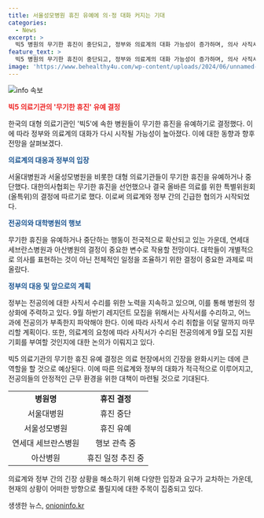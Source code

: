 ```yaml
---
title: 서울성모병원 휴진 유예에 의·정 대화 커지는 기대
categories:
  - News
excerpt: >
  빅5 병원의 무기한 휴진이 중단되고, 정부와 의료계의 대화 가능성이 증가하며, 의사 사직서 수리가 이달 말에 완료될 전망이다. 이에 대한 관심과 기대가 높아지고 있으며, 앞으로 연세대 세브란스병원과 아산병원의 결정이 중요한 변수로 작용할 것으로 예상된다. 정부는 사직서 수리 이후에 병원 정상화에 초점을 맞출 계획이고, 전 과의 전공의 부족상황 파악이 이에 앞서 강조되고 있다. 사용자들의 요구에도 민감하게 대응하겠다는 메시지가 담겨있다.
feature_text: >
  빅5 병원의 무기한 휴진이 중단되고, 정부와 의료계의 대화 가능성이 증가하며, 의사 사직서 수리가 이달 말에 완료될 전망이다. 이에 대한 관심과 기대가 높아지고 있으며, 앞으로 연세대 세브란스병원과 아산병원의 결정이 중요한 변수로 작용할 것으로 예상된다. 정부는 사직서 수리 이후에 병원 정상화에 초점을 맞출 계획이고, 전 과의 전공의 부족상황 파악이 이에 앞서 강조되고 있다. 사용자들의 요구에도 민감하게 대응하겠다는 메시지가 담겨있다.
image: 'https://www.behealthy4u.com/wp-content/uploads/2024/06/unnamed-file.png'
---
```


<p><img src="https://www.behealthy4u.com/wp-content/uploads/2024/06/unnamed-file.png" alt="info 속보" /></p>

<p><b><span style="color: #ee2323;">빅5 의료기관의 '무기한 휴진' 유예 결정</span></b></p>

<p>한국의 대형 의료기관인 '빅5'에 속한 병원들이 무기한 휴진을 유예하기로 결정했다. 이에 따라 정부와 의료계의 대화가 다시 시작될 가능성이 높아졌다. 이에 대한 동향과 향후 전망을 살펴보겠다.</p>

<p data-ke-size="size16"></p>

<p><b><span style="color: #1a5490;">의료계의 대응과 정부의 입장</span></b></p>

<p>서울대병원과 서울성모병원을 비롯한 대형 의료기관들이 무기한 휴진을 유예하거나 중단했다. 대한의사협회는 무기한 휴진을 선언했으나 결국 올바른 의료를 위한 특별위원회(올특위)의 결정에 따르기로 했다. 이로써 의료계와 정부 간의 긴급한 협의가 시작되었다.</p>

<p data-ke-size="size16"></p>

<p><b><span style="color: #1a5490;">전공의와 대학병원의 행보</span></b></p>

<p>무기한 휴진을 유예하거나 중단하는 행동이 전국적으로 확산되고 있는 가운데, 연세대 세브란스병원과 아산병원의 결정이 중요한 변수로 작용할 전망이다. 대학들이 개별적으로 의사를 표현하는 것이 아닌 전체적인 일정을 조율하기 위한 결정이 중요한 과제로 떠올랐다.</p>

<p data-ke-size="size16"></p>

<p><b><span style="color: #1a5490;">정부의 대응 및 앞으로의 계획</span></b></p>

<p>정부는 전공의에 대한 사직서 수리를 위한 노력을 지속하고 있으며, 이를 통해 병원의 정상화에 주력하고 있다. 9월 하반기 레지던트 모집을 위해서는 사직서를 수리하고, 어느 과에 전공의가 부족한지 파악해야 한다. 이에 따라 사직서 수리 취합을 이달 말까지 마무리할 계획이다. 또한, 의료계의 요청에 따라 사직서가 수리된 전공의에게 9월 모집 지원 기회를 부여할 것인지에 대한 논의가 이뤄지고 있다.</p>

<p data-ke-size="size16"></p>

<p>빅5 의료기관의 무기한 휴진 유예 결정은 의료 현장에서의 긴장을 완화시키는 데에 큰 역할을 할 것으로 예상된다. 이에 따른 의료계와 정부의 대화가 적극적으로 이루어지고, 전공의들의 안정적인 근무 환경을 위한 대책이 마련될 것으로 기대된다.</p>

<table>
  <tr>
    <td style="text-align: center; height: 17px;"><b>병원명</b></td>
    <td style="text-align: center; height: 17px;"><b>휴진 결정</b></td>
  </tr>
  <tr>
    <td style="text-align: center; height: 17px;">서울대병원</td>
    <td style="text-align: center; height: 17px;">휴진 중단</td>
  </tr>
  <tr>
    <td style="text-align: center; height: 17px;">서울성모병원</td>
    <td style="text-align: center; height: 17px;">휴진 유예</td>
  </tr>
  <tr>
    <td style="text-align: center; height: 17px;">연세대 세브란스병원</td>
    <td style="text-align: center; height: 17px;">행보 관측 중</td>
  </tr>
  <tr>
    <td style="text-align: center; height: 17px;">아산병원</td>
    <td style="text-align: center; height: 17px;">휴진 일정 추진 중</td>
  </tr>
</table>

<p data-ke-size="size16"></p>

<p>의료계와 정부 간의 긴장 상황을 해소하기 위해 다양한 입장과 요구가 교차하는 가운데, 현재의 상황이 어떠한 방향으로 풀릴지에 대한 주목이 집중되고 있다.</p>
생생한 뉴스, <a href="https://onioninfo.kr" rel="dofollow">onioninfo.kr</a>


